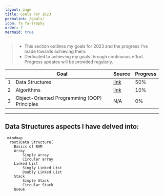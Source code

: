 ```yaml
---
layout: page
title: Goals For 2023
permalink: /goals/
icon: fa fa-trophy
order: 7
mermaid: true
---
```




> - This section outlines my goals for 2023 and the progress I've made towards achieving them.
> - Dedicated to achieving my goals through continuous effort. Progress updates will be provided regularly.


|   | Goal | Source | Progress |
|---|---|---|---|
| 1 | Data Structures | [link](https://cloudnativebasecamp.com/) | 50% |
| 2 | Algorithms | [link](https://cloudnativebasecamp.com/) | 10% |
| 3 | Object-Oriented Programming (OOP) Principles | N/A | 0% |


--- 
## Data Structures aspects I have delved into:


```mermaid
 mindmap
  root)Data Structure(
    Basics of RAM
    Array
        Simple array
        Circular array
    Linked List
        Singly Linked List
        Doubly Linked List
    Stack
        Simple Stack
        Circular Stack
    Queue
```
